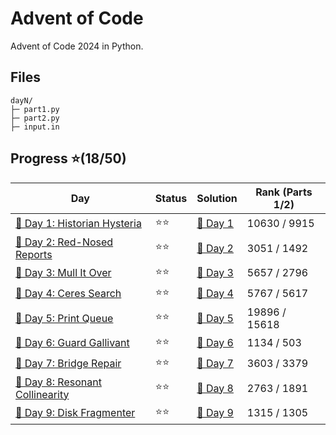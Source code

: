 # Advent of Code
Advent of Code 2024 in Python.

## Files
```
dayN/
├─ part1.py
├─ part2.py
├─ input.in
```

## Progress ⭐(18/50)
| Day | Status | Solution | Rank (Parts 1/2) |
| ----------- | ---------| -------- | --------- |
| [🎄 Day 1: Historian Hysteria](https://adventofcode.com/2024/day/1) | ⭐⭐ | [🎯 Day 1](2024/day1/)   | 10630 / 9915 |
| [🎄 Day 2: Red-Nosed Reports](https://adventofcode.com/2024/day/2) | ⭐⭐ | [🎯 Day 2](2024/day2/)   | 3051 / 1492 |
| [🎄 Day 3: Mull It Over](https://adventofcode.com/2024/day/3) | ⭐⭐ | [🎯 Day 3](2024/day3/)   | 5657 / 2796 |
| [🎄 Day 4: Ceres Search](https://adventofcode.com/2024/day/4) | ⭐⭐ | [🎯 Day 4](2024/day4/)   | 5767 / 5617 |
| [🎄 Day 5: Print Queue](https://adventofcode.com/2024/day/5) | ⭐⭐ | [🎯 Day 5](2024/day5/)   | 19896 / 15618 |
| [🎄 Day 6: Guard Gallivant](https://adventofcode.com/2024/day/6) | ⭐⭐ | [🎯 Day 6](2024/day6/)   | 1134 / 503 |
| [🎄 Day 7: Bridge Repair](https://adventofcode.com/2024/day/7) | ⭐⭐ | [🎯 Day 7](2024/day7/)   | 3603 / 3379 |
| [🎄 Day 8: Resonant Collinearity](https://adventofcode.com/2024/day/8) | ⭐⭐ | [🎯 Day 8](2024/day8/)   | 2763 / 1891 |
| [🎄 Day 9: Disk Fragmenter](https://adventofcode.com/2024/day/9) | ⭐⭐ | [🎯 Day 9](2024/day9/)   | 1315 / 1305 |
